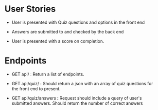 # User Stories

- User is presented with Quiz questions and options in the front end

- Answers are submitted to and checked by the back end

- User is presented with a score on completion.

# Endpoints

- GET api/ : Return a list of endpoints.

- GET api/quiz/ : Should return a json with an array of quiz questions for the front end to present.

- GET api/quiz/answers : Request should include a query of user's submitted answers. Should return the number of correct answers

